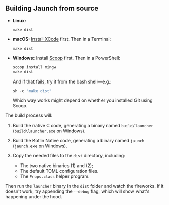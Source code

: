 ## Building Jaunch from source

* **Linux:**
  ```shell
  make dist
  ```

* **macOS:**
  [Install XCode](https://kotlinlang.org/docs/native-overview.html#target-platforms)
  first. Then in a Terminal:
  ```shell
  make dist
  ```

* **Windows:** Install [Scoop](https://scoop.sh/) first. Then in a PowerShell:
  ```powershell
  scoop install mingw
  make dist
  ```
  And if that fails, try it from the bash shell&mdash;e.g.:
  ```powershell
  sh -c "make dist"
  ```
  Which way works might depend on whether you installed Git using Scoop.

The build process will:

1. Build the native C code, generating a binary named `build/launcher`
   (`build\launcher.exe` on Windows).

2. Build the Kotlin Native code, generating a binary named `jaunch`
   (`jaunch.exe` on Windows).

3. Copy the needed files to the `dist` directory, including:
   * The two native binaries (1) and (2);
   * The default TOML configuration files.
   * The `Props.class` helper program.

Then run the `launcher` binary in the `dist` folder and watch the fireworks.
If it doesn't work, try appending the `--debug` flag, which will show what's
happening under the hood.
